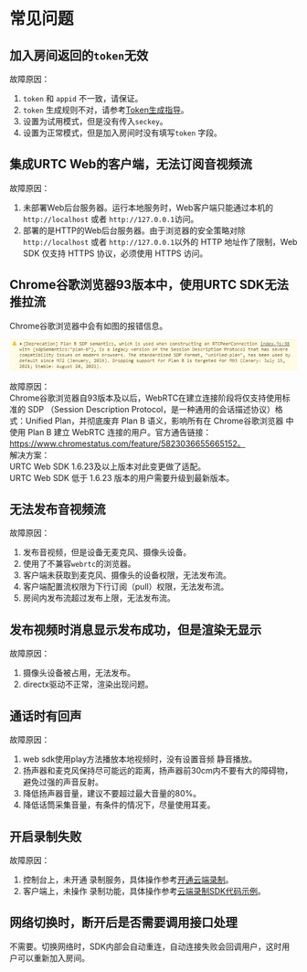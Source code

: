# 常见问题

## 加入房间返回的`token`无效

故障原因：  
1. `token` 和 `appid` 不一致，请保证。  
2. `token` 生成规则不对，请参考[Token生成指导](urtc/sdk/token)。  
3. 设置为试用模式，但是没有传入`seckey`。  
4. 设置为正常模式，但是加入房间时没有填写`token` 字段。  

## 集成URTC Web的客户端，无法订阅音视频流

故障原因：  
1. 未部署Web后台服务器。运行本地服务时，Web客户端只能通过本机的 `http://localhost` 或者 `http://127.0.0.1`访问。
2. 部署的是HTTP的Web后台服务器。由于浏览器的安全策略对除`http://localhost` 或者 `http://127.0.0.1`以外的 HTTP 地址作了限制，Web SDK 仅支持 HTTPS 协议，必须使用 HTTPS 访问。

## Chrome谷歌浏览器93版本中，使用URTC SDK无法推拉流
Chrome谷歌浏览器中会有如图的报错信息。 

![ ](images/SDP_PlanB.png)

故障原因：    
Chrome谷歌浏览器自93版本及以后，WebRTC在建立连接阶段将仅支持使用标准的 SDP （Session Description Protocol，是一种通用的会话描述协议）格式：Unified Plan，并彻底废弃 Plan B 语义，影响所有在 Chrome谷歌浏览器 中使用 Plan B 建立 WebRTC 连接的用户。官方通告链接：https://www.chromestatus.com/feature/5823036655665152。    
解决方案：    
URTC Web SDK 1.6.23及以上版本对此变更做了适配。    
URTC Web SDK 低于 1.6.23 版本的用户需要升级到最新版本。    

## 无法发布音视频流

故障原因：  
1. 发布音视频，但是设备无麦克风、摄像头设备。
2. 使用了不兼容`webrtc`的浏览器。
3. 客户端未获取到麦克风、摄像头的设备权限，无法发布流。
4. 客户端配置流权限为下行订阅（pull）权限，无法发布流。  
5. 房间内发布流超过发布上限，无法发布流。  

## 发布视频时消息显示发布成功，但是渲染无显示

故障原因：  
1. 摄像头设备被占用，无法发布。  
2. directx驱动不正常，渲染出现问题。  

## 通话时有回声

故障原因：  
1. web sdk使用play方法播放本地视频时，没有设置音频 静音播放。 
2. 扬声器和麦克风保持尽可能远的距离，扬声器前30cm内不要有大的障碍物，避免过强的声音反射。   
3. 降低扬声器音量，建议不要超过最大音量的80%。    
4. 降低话筒采集音量，有条件的情况下，尽量使用耳麦。    

## 开启录制失败

故障原因：    
1. 控制台上，未开通 录制服务，具体操作参考[开通云端录制](urtc/cloudRecord/index)。 
2. 客户端上，未操作 录制功能，具体操作参考[云端录制SDK代码示例](urtc/cloudRecord/RecordStart)。

## 网络切换时，断开后是否需要调用接口处理

不需要。切换网络时，SDK内部会自动重连，自动连接失败会回调用户，这时用户可以重新加入房间。 
